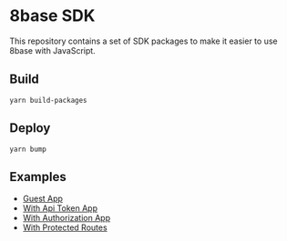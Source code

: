 # 8base SDK

This repository contains a set of SDK packages to make it easier to use 8base with JavaScript.

## Build
```
yarn build-packages
```

## Deploy
```
yarn bump
```

## Examples

- [Guest App](https://codesandbox.io/s/github/8base/react-sdk/tree/master/examples/guest-app)
- [With Api Token App](https://codesandbox.io/s/github/8base/react-sdk/tree/master/examples/with-api-token-app)
- [With Authorization App](https://codesandbox.io/s/github/8base/react-sdk/tree/master/examples/with-authorization-app)
- [With Protected Routes](https://codesandbox.io/s/github/8base/react-sdk/tree/master/examples/with-protected-routes)
